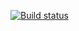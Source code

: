 [![Build status](https://ci.appveyor.com/api/projects/status/b508k38lsr0q5o78/branch/main?svg=true)](https://ci.appveyor.com/project/QA-Alexander/auto-hw-5-2/branch/main)
